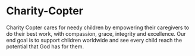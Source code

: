# Charity-Copter
Charity Copter cares for needy children by empowering their caregivers to do their best work, with compassion, grace, integrity and excellence. Our end goal is to support children worldwide and see every child reach the potential that God has for them.
